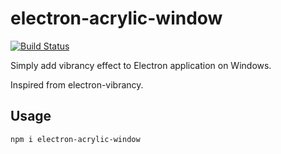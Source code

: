 # electron-acrylic-window
  
[![Build Status](https://travis-ci.org/electron-acrylic-window/Timer.svg?branch=master)](https://travis-ci.org/electron-acrylic-window/Timer)  
  
Simply add vibrancy effect to Electron application on Windows.

Inspired from electron-vibrancy.

## Usage

```shell script
npm i electron-acrylic-window
```